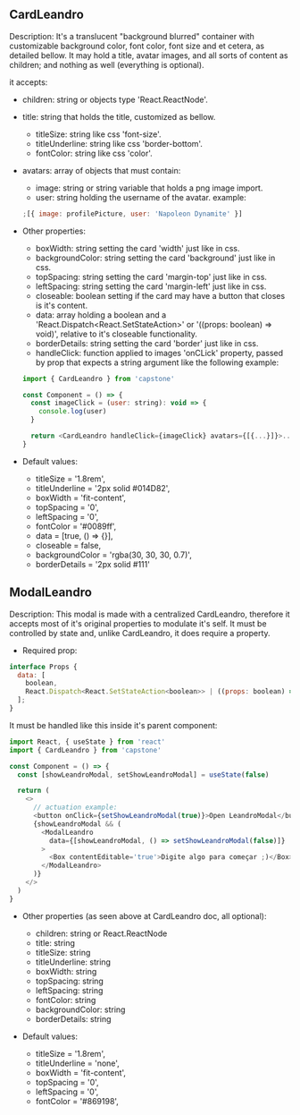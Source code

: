 ## CardLeandro

Description: It's a translucent "background blurred" container with customizable background color, font color, font size and et cetera, as detailed bellow. It may hold a title, avatar images, and all sorts of content as children; and nothing as well (everything is optional).

it accepts:

- children: string or objects type 'React.ReactNode'.
- title: string that holds the title, customized as bellow.
  - titleSize: string like css 'font-size'.
  - titleUnderline: string like css 'border-bottom'.
  - fontColor: string like css 'color'.
- avatars: array of objects that must contain:

  - image: string or string variable that holds a png image import.
  - user: string holding the username of the avatar.
    example:

  ```javascript
  ;[{ image: profilePicture, user: 'Napoleon Dynamite' }]
  ```

- Other properties:

  - boxWidth: string setting the card 'width' just like in css.
  - backgroundColor: string setting the card 'background' just like in css.
  - topSpacing: string setting the card 'margin-top' just like in css.
  - leftSpacing: string setting the card 'margin-left' just like in css.
  - closeable: boolean setting if the card may have a button that closes is it's content.
  - data: array holding a boolean and a 'React.Dispatch<React.SetStateAction<boolean>>' or '((props: boolean) => void)', relative to it's closeable functionality.
  - borderDetails: string setting the card 'border' just like in css.
  - handleClick: function applied to images 'onCLick' property, passed by prop that expects a string argument like the following example:

  ```javascript
  import { CardLeandro } from 'capstone'

  const Component = () => {
    const imageClick = (user: string): void => {
      console.log(user)
    }

    return <CardLeandro handleClick={imageClick} avatars={[{...}]}>...</CardLeandro>
  }

  ```

- Default values:

  - titleSize = '1.8rem',
  - titleUnderline = '2px solid #014D82',
  - boxWidth = 'fit-content',
  - topSpacing = '0',
  - leftSpacing = '0',
  - fontColor = '#0089ff',
  - data = [true, () => {}],
  - closeable = false,
  - backgroundColor = 'rgba(30, 30, 30, 0.7)',
  - borderDetails = '2px solid #111'

## ModalLeandro

Description: This modal is made with a centralized CardLeandro, therefore it accepts most of it's original properties to modulate it's self. It must be controlled by state and, unlike CardLeandro, it does require a property.

- Required prop:

```javascript
interface Props {
  data: [
    boolean,
    React.Dispatch<React.SetStateAction<boolean>> | ((props: boolean) => void)
  ];
}
```

It must be handled like this inside it's parent component:

```javascript
import React, { useState } from 'react'
import { CardLeandro } from 'capstone'

const Component = () => {
  const [showLeandroModal, setShowLeandroModal] = useState(false)

  return (
    <>
      // actuation example:
      <button onClick={setShowLeandroModal(true)}>Open LeandroModal</button>
      {showLeandroModal && (
        <ModalLeandro
          data={[showLeandroModal, () => setShowLeandroModal(false)]}
        >
          <Box contentEditable='true'>Digite algo para começar ;)</Box>
        </ModalLeandro>
      )}
    </>
  )
}
```

- Other properties (as seen above at CardLeandro doc, all optional):

  - children: string or React.ReactNode
  - title: string
  - titleSize: string
  - titleUnderline: string
  - boxWidth: string
  - topSpacing: string
  - leftSpacing: string
  - fontColor: string
  - backgroundColor: string
  - borderDetails: string

- Default values:

  - titleSize = '1.8rem',
  - titleUnderline = 'none',
  - boxWidth = 'fit-content',
  - topSpacing = '0',
  - leftSpacing = '0',
  - fontColor = '#869198',

